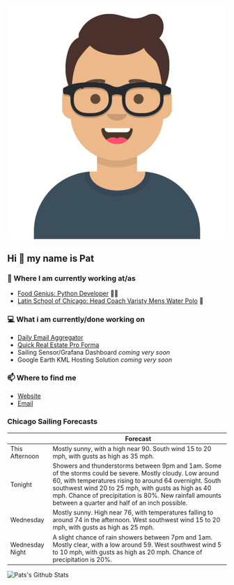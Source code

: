 [![Social banner for p-j-falconer](https://raw.githubusercontent.com/P-J-FALCONER/P-J-FALCONER/master/assets/avataaars.svg)](https://patfalconer.com/)
## Hi :wave: my name is Pat

### 💼 Where I am currently working at/as
- [Food Genius: Python Developer](https://getfoodgenius.com/) 🍔🐍
- [Latin School of Chicago: Head Coach Varisty Mens Water Polo](https://www.latinschool.org/) 🤽


### 💻 What i am currently/done working on
 - [Daily Email Aggregator](https://github.com/P-J-FALCONER/dott_daily_mail)
 - [Quick Real Estate Pro Forma](https://github.com/P-J-FALCONER/henry)
 - Sailing Sensor/Grafana Dashboard *coming very soon*
 - Google Earth KML Hosting Solution *coming very soon*

### 📫 Where to find me
 - [Website](https://patfalconer.com/)
 - [Email](mailto:patrick.j.falconer@gmail.com)


### Chicago Sailing Forecasts
|   | Forecast  |
|---|---|
| This Afternoon | Mostly sunny, with a high near 90. South wind 15 to 20 mph, with gusts as high as 35 mph. |
| Tonight | Showers and thunderstorms between 9pm and 1am. Some of the storms could be severe. Mostly cloudy. Low around 60, with temperatures rising to around 64 overnight. South southwest wind 20 to 25 mph, with gusts as high as 40 mph. Chance of precipitation is 80%. New rainfall amounts between a quarter and half of an inch possible. |
| Wednesday | Mostly sunny. High near 76, with temperatures falling to around 74 in the afternoon. West southwest wind 15 to 20 mph, with gusts as high as 25 mph. |
| Wednesday Night | A slight chance of rain showers between 7pm and 1am. Mostly clear, with a low around 59. West southwest wind 5 to 10 mph, with gusts as high as 20 mph. Chance of precipitation is 20%. |

![Pats's Github Stats](https://github-readme-stats.vercel.app/api?username=p-j-falconer&show_icons=true&theme=radical)
